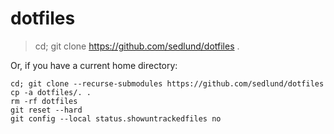 # dotfiles

> cd; git clone https://github.com/sedlund/dotfiles .

Or, if you have a current home directory:

```shell
cd; git clone --recurse-submodules https://github.com/sedlund/dotfiles
cp -a dotfiles/. .
rm -rf dotfiles
git reset --hard
git config --local status.showuntrackedfiles no
```

